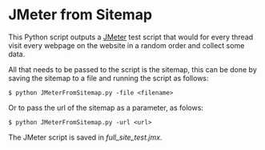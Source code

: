 # JMeter from Sitemap

This Python script outputs a [JMeter](http://jmeter.apache.org/) test script that would for every thread visit every webpage on the website in a random order and collect some data.

All that needs to be passed to the script is the sitemap, this can be done by saving the sitemap to a file and running the script as follows:

```
$ python JMeterFromSitemap.py -file <filename>
```

Or to pass the url of the sitemap as a parameter, as folows:

```
$ python JMeterFromSitemap.py -url <url>
```

The JMeter script is saved in *full_site_test.jmx*.
